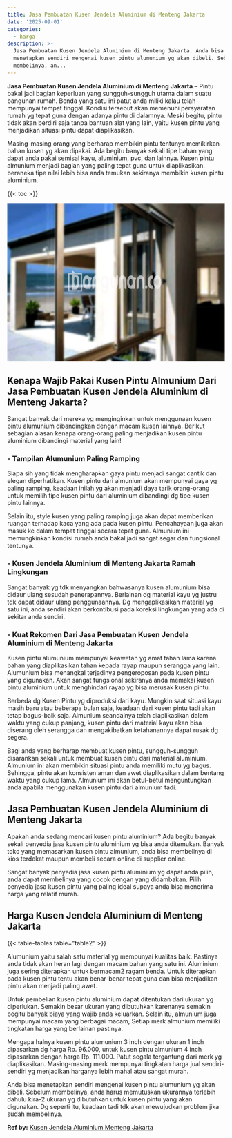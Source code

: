 ```yaml
---
title: Jasa Pembuatan Kusen Jendela Aluminium di Menteng Jakarta
date: '2025-09-01'
categories:
  - harga
description: >-
  Jasa Pembuatan Kusen Jendela Aluminium di Menteng Jakarta. Anda bisa
  menetapkan sendiri mengenai kusen pintu alumunium yg akan dibeli. Sebelum
  membelinya, an...
---
```


**Jasa Pembuatan Kusen Jendela Aluminium di Menteng Jakarta** – Pintu bakal jadi bagian keperluan yang sungguh-sungguh utama dalam suatu bangunan rumah. Benda yang satu ini patut anda miliki kalau telah mempunyai tempat tinggal. Kondisi tersebut akan memenuhi persyaratan rumah yg tepat guna dengan adanya pintu di dalamnya. Meski begitu, pintu tidak akan berdiri saja tanpa bantuan alat yang lain, yaitu kusen pintu yang menjadikan situasi pintu dapat diaplikasikan.

Masing-masing orang yang berharap membikin pintu tentunya memikirkan bahan kusen yg akan dipakai. Ada begitu banyak sekali tipe bahan yang dapat anda pakai semisal kayu, aluminium, pvc, dan lainnya. Kusen pintu almunium menjadi bagian yang paling tepat guna untuk diaplikasikan. beraneka tipe nilai lebih bisa anda temukan sekiranya membikin kusen pintu aluminium.

{{< toc >}}

![Jasa Pembuatan Kusen Jendela Aluminium di Menteng Jakarta](/images/harga-kusen-jendela-alumunium-02.png)

## Kenapa Wajib Pakai Kusen Pintu Almunium Dari Jasa Pembuatan Kusen Jendela Aluminium di Menteng Jakarta?

Sangat banyak dari mereka yg menginginkan untuk menggunaan kusen pintu alumunium dibandingkan dengan macam kusen lainnya. Berikut sebagian alasan kenapa orang-orang paling menjadikan kusen pintu aluminium dibandingi material yang lain!

### \- Tampilan Alumunium Paling Ramping

Siapa sih yang tidak mengharapkan gaya pintu menjadi sangat cantik dan elegan diperhatikan. Kusen pintu dari almunium akan mempunyai gaya yg paling ramping, keadaan inilah yg akan menjadi daya tarik orang-orang untuk memilih tipe kusen pintu dari aluminium dibandingi dg tipe kusen pintu lainnya.

Selain itu, style kusen yang paling ramping juga akan dapat memberikan ruangan terhadap kaca yang ada pada kusen pintu. Pencahayaan juga akan masuk ke dalam tempat tinggal secara tepat guna. Almunium ini memungkinkan kondisi rumah anda bakal jadi sangat segar dan fungsional tentunya.

### \- Kusen Jendela Aluminium di Menteng Jakarta Ramah Lingkungan

Sangat banyak yg tdk menyangkan bahwasanya kusen alumunium bisa didaur ulang sesudah penerapannya. Berlainan dg material kayu yg justru tdk dapat didaur ulang penggunaannya. Dg mengaplikasikan material yg satu ini, anda sendiri akan berkontibusi pada koreksi lingkungan yang ada di sekitar anda sendiri.

### \- Kuat Rekomen Dari Jasa Pembuatan Kusen Jendela Aluminium di Menteng Jakarta

Kusen pintu alumunium mempunyai keawetan yg amat tahan lama karena bahan yang diaplikasikan tahan kepada rayap maupun serangga yang lain. Alumunium bisa menangkal terjadinya pengeroposan pada kusen pintu yang digunakan. Akan sangat fungsional sekiranya anda memakai kusen pintu aluminium untuk menghindari rayap yg bisa merusak kusen pintu.

Berbeda dg Kusen Pintu yg diproduksi dari kayu. Mungkin saat situasi kayu masih baru atau beberapa bulan saja, keadaan dari kusen pintu tadi akan tetap bagus-baik saja. Almunium seandainya telah diaplikasikan dalam waktu yang cukup panjang, kusen pintu dari material kayu akan bisa diserang oleh serangga dan mengakibatkan ketahanannya dapat rusak dg segera.

Bagi anda yang berharap membuat kusen pintu, sungguh-sungguh disarankan sekali untuk membuat kusen pintu dari material aluminium. Almunium ini akan membikin situasi pintu anda memiliki mutu yg bagus. Sehingga, pintu akan konsisten aman dan awet diaplikasikan dalam bentang waktu yang cukup lama. Almunium ini akan betul-betul menguntungkan anda apabila menggunakan kusen pintu dari almunium tadi.

## Jasa Pembuatan Kusen Jendela Aluminium di Menteng Jakarta

Apakah anda sedang mencari kusen pintu aluminium? Ada begitu banyak sekali penyedia jasa kusen pintu aluminium yg bisa anda ditemukan. Banyak toko yang memasarkan kusen pintu almunium, anda bisa membelinya di kios terdekat maupun membeli secara online di supplier online.

Sangat banyak penyedia jasa kusen pintu aluminium yg dapat anda pilih, anda dapat membelinya yang cocok dengan yang didambakan. Pilih penyedia jasa kusen pintu yang paling ideal supaya anda bisa menerima harga yang relatif murah.

## Harga Kusen Jendela Aluminium di Menteng Jakarta

{{< table-tables table="table2" >}}

Alumunium yaitu salah satu material yg mempunyai kualitas baik. Pastinya anda tidak akan heran lagi dengan macam bahan yang satu ini. Aluminium juga sering diterapkan untuk bermacam2 ragam benda. Untuk diterapkan pada kusen pintu tentu akan benar-benar tepat guna dan bisa menjadikan pintu akan menjadi paling awet.

Untuk pembelian kusen pintu aluminium dapat ditentukan dari ukuran yg diperlukan. Semakin besar ukuran yang dibutuhkan karenanya semakin begitu banyak biaya yang wajib anda keluarkan. Selain itu, almunium juga mempunyai macam yang berbagai macam, Setiap merk almunium memiliki tingkatan harga yang berlainan pastinya.

Mengapa halnya kusen pintu alumunium 3 inch dengan ukuran 1 inch dipasarkan dg harga Rp. 96.000, untuk kusen pintu almunium 4 inch dipasarkan dengan harga Rp. 111.000. Patut segala tergantung dari merk yg diaplikasikan. Masing-masing merk mempunyai tingkatan harga jual sendiri-sendiri yg menjadikan harganya lebih mahal atau sangat murah.

Anda bisa menetapkan sendiri mengenai kusen pintu alumunium yg akan dibeli. Sebelum membelinya, anda harus memutuskan ukurannya terlebih dahulu kira-2 ukuran yg dibutuhkan untuk kusen pintu yang akan digunakan. Dg seperti itu, keadaan tadi tdk akan mewujudkan problem jika sudah membelinya.

**Ref by:** [Kusen Jendela Aluminium Menteng Jakarta](https://id.wikipedia.org/wiki/Kusen)
